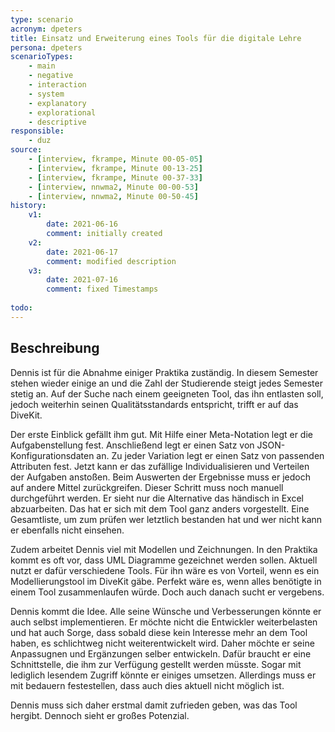 ```yaml
---
type: scenario
acronym: dpeters
title: Einsatz und Erweiterung eines Tools für die digitale Lehre
persona: dpeters
scenarioTypes: 
    - main
    - negative
    - interaction
    - system
    - explanatory
    - explorational
    - descriptive
responsible: 
    - duz
source: 
    - [interview, fkrampe, Minute 00-05-05]
    - [interview, fkrampe, Minute 00-13-25]
    - [interview, fkrampe, Minute 00-37-33]
    - [interview, nnwma2, Minute 00-00-53]
    - [interview, nnwma2, Minute 00-50-45]
history:
    v1:
        date: 2021-06-16
        comment: initially created
    v2:
        date: 2021-06-17
        comment: modified description
    v3:
        date: 2021-07-16
        comment: fixed Timestamps
        
todo: 
---
```


## Beschreibung

Dennis ist für die Abnahme einiger Praktika zuständig. In diesem Semester stehen wieder einige an und die Zahl der Studierende steigt jedes Semester stetig an. Auf der Suche nach einem geeigneten Tool, das ihn entlasten soll, jedoch weiterhin seinen Qualitätsstandards entspricht, trifft er auf das DiveKit.

Der erste Einblick gefällt ihm gut. Mit Hilfe einer Meta-Notation legt er die Aufgabenstellung fest. Anschließend legt er einen Satz von JSON-Konfigurationsdaten an. Zu jeder Variation legt er einen Satz von passenden Attributen fest. Jetzt kann er das zufällige Individualisieren und Verteilen der Aufgaben anstoßen. Beim Auswerten der Ergebnisse muss er jedoch auf andere Mittel zurückgreifen. Dieser Schritt muss noch manuell durchgeführt werden. Er sieht nur die Alternative das händisch in Excel abzuarbeiten. Das hat er sich mit dem Tool ganz anders vorgestellt. Eine Gesamtliste, um zum prüfen wer letztlich bestanden hat und wer nicht kann er ebenfalls nicht einsehen.

Zudem arbeitet Dennis viel mit Modellen und Zeichnungen. In den Praktika kommt es oft vor, dass UML Diagramme gezeichnet werden sollen. Aktuell nutzt er dafür verschiedene Tools. Für ihn wäre es von Vorteil, wenn es ein Modellierungstool im DiveKit gäbe. Perfekt wäre es, wenn alles benötigte in einem Tool zusammenlaufen würde. Doch auch danach sucht er vergebens.

Dennis kommt die Idee. Alle seine Wünsche und Verbesserungen könnte er auch selbst implementieren. Er möchte nicht die Entwickler weiterbelasten und hat auch Sorge, dass sobald diese kein Interesse mehr an dem Tool haben, es schlichtweg nicht weiterentwickelt wird. Daher möchte er seine Anpassugnen und Ergänzungen selber entwickeln. Dafür braucht er eine Schnittstelle, die ihm zur Verfügung gestellt werden müsste. Sogar mit lediglich lesendem Zugriff könnte er einiges umsetzen. Allerdings muss er mit bedauern festestellen, dass auch dies aktuell nicht möglich ist.

Dennis muss sich daher erstmal damit zufrieden geben, was das Tool hergibt. Dennoch sieht er großes Potenzial.
